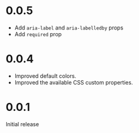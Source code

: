# 0.0.5

- Add `aria-label` and `aria-labelledby` props
- Add `required` prop

# 0.0.4

- Improved default colors.
- Improved the available CSS custom properties.

# 0.0.1

Initial release
